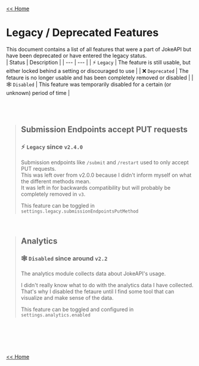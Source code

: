 [<< Home](./home.md#readme)
# Legacy / Deprecated Features

This document contains a list of all features that were a part of JokeAPI but have been deprecated or have entered the legacy status.  
| Status | Description |
| --- | --- |
| ⚡ `Legacy` | The feature is still usable, but either locked behind a setting or discouraged to use |
| ❌ `Deprecated` | The fetaure is no longer usable and has been completely removed or disabled |
| 🕸 `Disabled` | This feature was temporarily disabled for a certain (or unknown) period of time |

<br><br>

> ## Submission Endpoints accept PUT requests
> ### ⚡ `Legacy` since `v2.4.0`
> Submission endpoints like `/submit` and `/restart` used to only accept PUT requests.  
> This was left over from v2.0.0 because I didn't inform myself on what the different methods mean.  
> It was left in for backwards compatibility but will probably be completely removed in `v3`.  
>   
> This feature can be toggled in `settings.legacy.submissionEndpointsPutMethod`

<br>

> ## Analytics
> ### 🕸 `Disabled` since around `v2.2`
> The analytics module collects data about JokeAPI's usage.  
>   
> I didn't really know what to do with the analytics data I have collected.  
> That's why I disabled the fetaure until I find some tool that can visualize and make sense of the data.  
>   
> This feature can be toggled and configured in `settings.analytics.enabled`


<br><br><br><br>

[<< Home](./home.md#readme)
